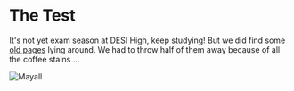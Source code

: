 # The Test 

It's not yet exam season at DESI High, keep studying!  But we did find some [old pages](https://github.com/michaelJwilson/DESI-HighSchool/blob/master/thetest/TheTest.pdf) lying around. We had to throw half of them away because of all the coffee stains ... 

![Mayall](https://github.com/michaelJwilson/DESI-HighSchool/blob/master/TheTest/Mayall_JM.jpg)

